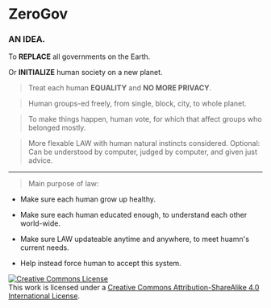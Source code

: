 # ZeroGov

### AN IDEA. 

To **REPLACE** all governments on the Earth.

Or **INITIALIZE** human society on a new planet.


> Treat each human **EQUALITY** and **NO MORE PRIVACY**.

> Human groups-ed freely, from single, block, city, to whole planet.

> To make things happen, human vote, for which that affect groups who belonged mostly.

> More flexable LAW with human natural instincts considered. 
Optional: Can be understood by computer, judged by computer, and given just advice.

***

> Main purpose of law: 

* Make sure each human grow up healthy.

* Make sure each human educated enough, to understand each other world-wide.

* Make sure LAW updateable anytime and anywhere, to meet huamn's current needs.

* Help instead force human to accept this system.


<a rel="license" href="http://creativecommons.org/licenses/by-sa/4.0/"><img alt="Creative Commons License" style="border-width:0" src="https://i.creativecommons.org/l/by-sa/4.0/88x31.png" /></a><br />This work is licensed under a <a rel="license" href="http://creativecommons.org/licenses/by-sa/4.0/">Creative Commons Attribution-ShareAlike 4.0 International License</a>.
